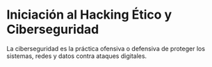 # Iniciación al Hacking Ético y Ciberseguridad
La ciberseguridad es la práctica ofensiva o defensiva de proteger los sistemas, redes y datos contra ataques digitales.